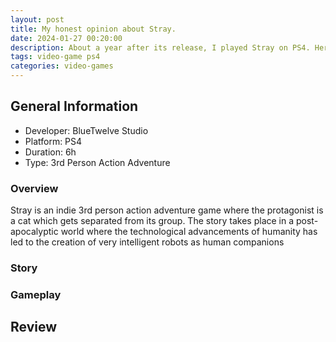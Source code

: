 ```yaml
---
layout: post
title: My honest opinion about Stray.
date: 2024-01-27 00:20:00
description: About a year after its release, I played Stray on PS4. Here is my honest opinion about it.
tags: video-game ps4
categories: video-games
---
```


## General Information
- Developer: BlueTwelve Studio
- Platform: PS4
- Duration: 6h
- Type: 3rd Person Action Adventure

### Overview
Stray is an indie 3rd person action adventure game where the protagonist is a cat which gets separated from its group. The story takes place in a post-apocalyptic world where the technological advancements of humanity has led to the creation of very intelligent robots as human companions 

### Story

### Gameplay

## Review
